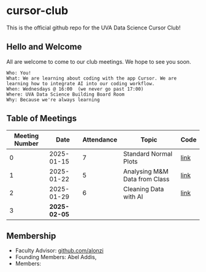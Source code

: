 # cursor-club
This is the official github repo for the UVA Data Science Cursor Club!

## Hello and Welcome
All are welcome to come to our club meetings. We hope to see you soon.

```
Who: You!
What: We are learning about coding with the app Cursor. We are learning how to integrate AI into our coding workflow.
When: Wednesdays @ 16:00  (we never go past 17:00)
Where: UVA Data Science Building Board Room
Why: Because we're always learning
```

## Table of Meetings
| Meeting Number | Date       | Attendance | Topic                         | Code              |
|----------------|------------|------------|-------------------------------|-------------------|
| 0              | 2025-01-15 | 7          | Standard Normal Plots         | [link](code/m000) |
| 1              | 2025-01-22 | 5          | Analysing M&M Data from Class | [link](code/m001) |
| 2              | 2025-01-29 | 6          | Cleaning Data with AI         | [link](code/m002) |
| 3              | **2025-02-05** | 

## Membership
* Faculty Advisor: [github.com/alonzi](https://www.github.com/alonzi)
* Founding Members: Abel Addis, 
* Members: 

